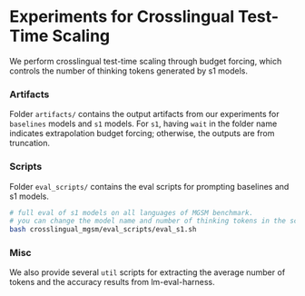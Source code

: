 # Experiments for Crosslingual Test-Time Scaling

We perform crosslingual test-time scaling through budget forcing, which controls the number of thinking tokens generated by s1 models.

### Artifacts
Folder `artifacts/` contains the output artifacts from our experiments for `baselines` models and `s1` models. For `s1`, having `wait` in the folder name indicates extrapolation budget forcing; otherwise, the outputs are from truncation.

### Scripts
Folder `eval_scripts/` contains the eval scripts for prompting baselines and s1 models.

```bash
# full eval of s1 models on all languages of MGSM benchmark. 
# you can change the model name and number of thinking tokens in the script.
bash crosslingual_mgsm/eval_scripts/eval_s1.sh
```


### Misc
We also provide several `util` scripts for extracting the average number of tokens and the accuracy results from lm-eval-harness.